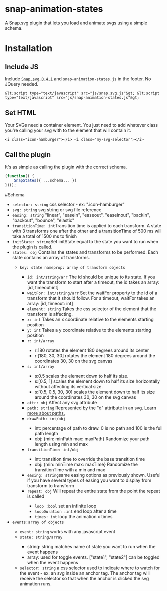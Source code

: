 # snap-animation-states
A Snap.svg plugin that lets you load and animate svgs using a simple schema.

# Installation

## Include JS

Include [`Snap.svg 0.4.1`](https://cdnjs.com/libraries/snap.svg/0.4.1) and `snap-animation-states.js` in the footer. No JQuery needed.

`&lt;script type="text/javascript" src="js/snap.svg.js"&gt;
&lt;script type="text/javascript" src="js/snap-animation-states.js"&gt;`

## Set HTML

Your SVGs need a container element. You just need to add whatever class you're calling your svg with to the element that will contain it.

`
<i class="icon-hamburger"></i>
<i class="my-svg-selector"></i>
`
				
## Call the plugin
				
It's as simple as calling the plugin with the correct schema.
```js
(function() {    
	SnapStates({ ...schema... })
})();
```
#Schema
<ul class="gutter">
	<li><code>selector: string</code> css selector - ex: ".icon-hamburger"</li>
	<li><code>svg: string</code> svg string or svg file reference</li>
	<li><code>easing: string</code> "linear", "easein", "easeout", "easeinout", "backin", "backout", "bounce", "elastic"</li>
	<li><code>transitionTime: int</code>Transition time is applied to each transform.  A state with 3 transforms one after the other and a transitionTime of 500 ms will take a total of 1500 ms to finish</li>
	<li><code>initState: string</code>Set initState equal to the state you want to run when the plugin is called.</li>
	<li><code>states: obj</code> Contains the states and transforms to be performed.  Each state contains an array of transforms.</li>
	<ul>
		<li><code>key: state name</code><code>prop: array of transform objects</code></li>
		<ul>
			<li><code>id: int/string/arr</code> The id should be unique to its state. If you want the transform to start after a timeout, the id takes an array: [id, timeout:int]</li>
			<li><code>waitFor: int/string/arr</code> Set the waitFor property to the id of a transform that it should follow.  For a timeout, waitFor takes an array: [id, timeout: int]</li>
			<li><code>element: string</code> Takes the css selector of the element that the transform is affecting.</li>
			<li><code>x: int</code> Takes an x coordinate relative to the elements starting position</li>
			<li><code>y: int</code> Takes a y coordinate relative to the elements starting position</li>
			<li><code>r: int/array</code></li>
			<ul>
				<li>r:180 rotates the element 180 degrees around its center</li>
				<li>r:[180, 30, 30] rotates the element 180 degrees around the coordinates 30, 30 on the svg canvas</li>
			</ul>
			<li><code>s: int/array</code></li>
			<ul>
				<li>s:0.5 scales the element down to half its size.</li>
				<li>s:[0.5, 1] scales the element down to half its size horizontally without affecting its vertical size.</li>
				<li>s:[0.5, 0.5, 30, 30] scales the element down to half its size around the coordinates 30, 30 on the svg canvas</li>
			</ul>
			<!--<li><code>points: string</code></li>-->
			<li><code>attr: obj</code> Affect any svg attribute</li>			
			<li><code>path: string</code> Represented by the "d" attribute in an svg.  <a href="https://developer.mozilla.org/en-US/docs/Web/SVG/Tutorial/Paths">Learn more about paths.</a></li>
			<li><code>drawPath: int/obj</code></li>
			<ul>
				<li>int: percentage of path to draw. 0 is no path and 100 is the full path length</li>
				<li>obj: {min: minPath max: maxPath} Randomize your path length using min and max</li>
			</ul>	
			<li><code>transitionTime: int/obj</code></li>
			<ul>
				<li>int: transition time to override the base transition time</li>
				<li>obj: {min: minTime max: maxTime}  Randomize the transitionTime with a min and max</li>
			</ul>						
			<li><code>easing: string</code>same easing options as previously shown.  Useful if you have several types of easing you want to display from transform to transform</li>					
			<li><code>repeat: obj</code> Will repeat the entire state from the point the repeat is called</li>
			<ul>
				<li><code>loop :bool</code> set an infinite loop</li>
				<li><code>loopDuration :int</code> end loop after a time</li>
				<li><code>times: int</code> loop the animation x times</li>
			</ul>	
		</ul>				
	</ul>
	<li><code>events:array of objects</code></li>
	<ul>
		<li><code>event: string</code> works with any javascript event</li>
		<li><code>state: string/array</code></li>
		<ul>
			<li>string: string matches name of state you want to run when the event happens</li>
			<li>array: used for toggle events. ["state1", "state2"] can be toggled when the event happens</li>
		</ul>
		<li><code>selector: string</code> a css selector used to indicate where to watch for the event - ex: an svg inside an anchor tag.  The anchor tag will receive the selector so that when the anchor is clicked the svg animation runs.</li>
	</ul>
</ul>
